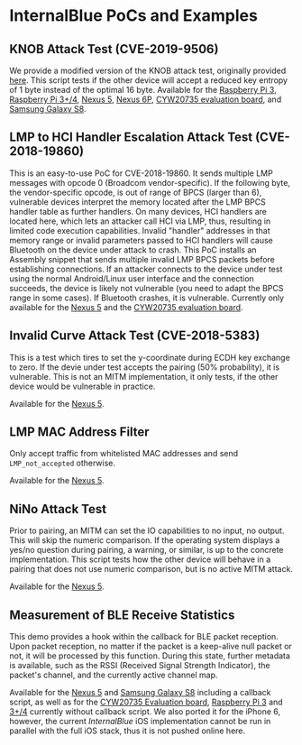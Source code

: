 InternalBlue PoCs and Examples
==============================


KNOB Attack Test (CVE-2019-9506)
--------------------------------
We provide a modified version of the KNOB attack test, originally provided [here](https://github.com/francozappa/knob).
This script tests if the other device will accept a reduced key entropy of 1 byte instead of the optimal 16 byte.
Available for the [Raspberry Pi 3](rpi3/KNOB_PoC.py), [Raspberry Pi 3+/4](rpi3p_rpi4/KNOB_PoC.py),
[Nexus 5](nexus5/KNOB_PoC.py), [Nexus 6P](nexus6p/KNOB_PoC.py), [CYW20735 evaluation board](eval_cyw20735/KNOB_PoC.py),
and [Samsung Galaxy S8](s8/KNOB_PoC.py).

LMP to HCI Handler Escalation Attack Test (CVE-2018-19860)
----------------------------------------------------------
This is an easy-to-use PoC for CVE-2018-19860. It sends multiple LMP messages with opcode 0 (Broadcom vendor-specific).
If the following byte, the vendor-specific opcode, is out of range of BPCS (larger than 6), vulnerable devices
interpret the memory located after the LMP BPCS handler table as further handlers. On many devices, HCI handlers
are located here, which lets an attacker call HCI via LMP, thus, resulting in limited code execution capabilities.
Invalid "handler" addresses in that memory range or invalid parameters passed to HCI handlers will cause Bluetooth
on the device under attack to crash. This PoC installs an Assembly snippet that sends multiple invalid LMP BPCS packets
before establishing connections. If an attacker connects to the device under test using the normal Android/Linux user
interface and the connection succeeds, the device is likely not vulnerable (you need to adapt the BPCS range in
some cases). If Bluetooth crashes, it is vulnerable. Currently only available for the
[Nexus 5](nexus5/CVE_2018_19860_Crash_on_Connect.py) and the [CYW20735 evaluation board](eval_cyw20735/CVE_2018_19860_Crash_on_Connect.py).

Invalid Curve Attack Test (CVE-2018-5383)
-----------------------------------------
This is a test which tires to set the y-coordinate during ECDH key exchange to zero. If the devie under test accepts the pairing
(50% probability), it is vulnerable. This is not an MITM implementation, it only tests, if the other device would be vulnerable in practice.

Available for the [Nexus 5](nexus5/CVE_2018_5383_Invalid_Curve_Attack_PoC.py).

LMP MAC Address Filter
----------------------
Only accept traffic from whitelisted MAC addresses and send `LMP_not_accepted` otherwise.

Available for the [Nexus 5](nexus5/LMP_MAC_Address_Filter.py).

NiNo Attack Test
----------------
Prior to pairing, an MITM can set the IO capabilities to no input, no output. This will skip the numeric comparison.
If the operating system displays a yes/no question during pairing, a warning, or similar, is up to the concrete implementation.
This script tests how the other device will behave in a pairing that does not use numeric comparison, but is no
active MITM attack.

Available for the [Nexus 5](nexus5/NiNo_PoC.py).


Measurement of BLE Receive Statistics
-------------------------------------
This demo provides a hook within the callback for BLE packet reception. Upon packet reception, no matter if the
packet is a keep-alive null packet or not, it will be processed by this function. During this state, further
metadata is available, such as the RSSI (Received Signal Strength Indicator), the packet's channel, and the
currently active channel map.

Available for the [Nexus 5](nexus5/BLE_Reception_PoC.py) and [Samsung Galaxy S8](s8/BLE_Reception_PoC.py) including a callback script,
as well as for the [CYW20735 Evaluation board](eval_cyw20735/BLE_Reception_PoC.py), [Raspberry Pi 3](rpi3/BLE_Reception_PoC.py)
and [3+/4](rpi3p_rpi4/BLE_Reception_PoC.py) currently without callback script.
We also ported it for the iPhone 6, however, the current *InternalBlue* iOS implementation cannot be run in parallel
with the full iOS stack, thus it is not pushed online here.